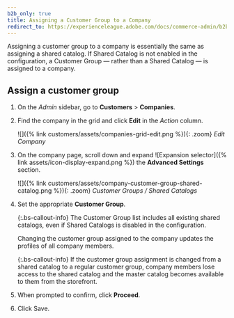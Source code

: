 ```yaml
---
b2b_only: true
title: Assigning a Customer Group to a Company
redirect_to: https://experienceleague.adobe.com/docs/commerce-admin/b2b/companies/account-company-customer-group.html
---
```


Assigning a customer group to a company is essentially the same as assigning a shared catalog. If Shared Catalog is not enabled in the configuration, a Customer Group — rather than a Shared Catalog — is assigned to a company.

## Assign a customer group

1. On the _Admin_ sidebar, go to **Customers** > **Companies**.

1. Find the company in the grid and click **Edit** in the _Action_ column.

   ![]({% link customers/assets/companies-grid-edit.png %}){: .zoom}
   _Edit Company_

1. On the company page, scroll down and expand ![Expansion selector]({% link assets/icon-display-expand.png %}) the **Advanced Settings** section.

   ![]({% link customers/assets/company-customer-group-shared-catalog.png %}){: .zoom}
   _Customer Groups / Shared Catalogs_

1. Set the appropriate **Customer Group**.

   {:.bs-callout-info}
   The Customer Group list includes all existing shared catalogs, even if Shared Catalogs is disabled in the configuration.

   Changing the customer group assigned to the company updates the profiles of all company members.

   {:.bs-callout-info}
   If the customer group assignment is changed from a shared catalog to a regular customer group, company members lose access to the shared catalog and the master catalog becomes available to them from the storefront.

1. When prompted to confirm, click **Proceed**.

1. Click <span class="btn">Save</span>.

